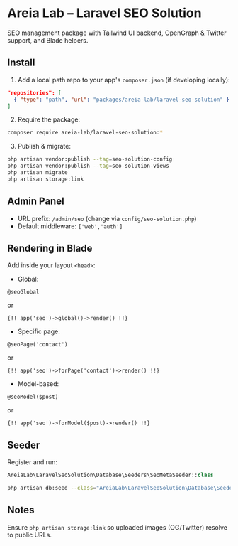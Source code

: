 # Areia Lab – Laravel SEO Solution

SEO management package with Tailwind UI backend, OpenGraph & Twitter support, and Blade helpers.

## Install

1. Add a local path repo to your app's `composer.json` (if developing locally):
```json
"repositories": [
  { "type": "path", "url": "packages/areia-lab/laravel-seo-solution" }
]
```
2. Require the package:
```bash
composer require areia-lab/laravel-seo-solution:*
```
3. Publish & migrate:
```bash
php artisan vendor:publish --tag=seo-solution-config
php artisan vendor:publish --tag=seo-solution-views
php artisan migrate
php artisan storage:link
```

## Admin Panel

- URL prefix: `/admin/seo` (change via `config/seo-solution.php`)
- Default middleware: `['web','auth']`

## Rendering in Blade

Add inside your layout `<head>`:

- Global:
```blade
@seoGlobal
```
or
```blade
{!! app('seo')->global()->render() !!}
```

- Specific page:
```blade
@seoPage('contact')
```
or
```blade
{!! app('seo')->forPage('contact')->render() !!}
```

- Model-based:
```blade
@seoModel($post)
```
or
```blade
{!! app('seo')->forModel($post)->render() !!}
```

## Seeder

Register and run:
```php
AreiaLab\LaravelSeoSolution\Database\Seeders\SeoMetaSeeder::class
```
```bash
php artisan db:seed --class="AreiaLab\LaravelSeoSolution\Database\Seeders\SeoMetaSeeder"
```

## Notes
Ensure `php artisan storage:link` so uploaded images (OG/Twitter) resolve to public URLs.
